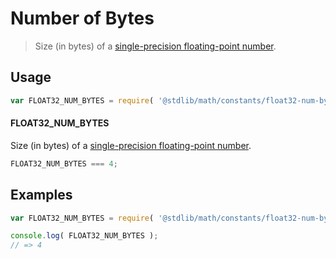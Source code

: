 # Number of Bytes

> Size (in bytes) of a [single-precision floating-point number][ieee754].

<section class="usage">

## Usage

``` javascript
var FLOAT32_NUM_BYTES = require( '@stdlib/math/constants/float32-num-bytes' );
```

#### FLOAT32_NUM_BYTES

Size (in bytes) of a [single-precision floating-point number][ieee754].

``` javascript
FLOAT32_NUM_BYTES === 4;
```

</section>

<!-- /.usage -->


<section class="examples">

## Examples

<!-- TODO: better example -->

``` javascript
var FLOAT32_NUM_BYTES = require( '@stdlib/math/constants/float32-num-bytes' );

console.log( FLOAT32_NUM_BYTES );
// => 4
```

</section>

<!-- /.examples -->


<section class="links">

[ieee754]: https://en.wikipedia.org/wiki/IEEE_754-1985

</section>

<!-- /.links -->
